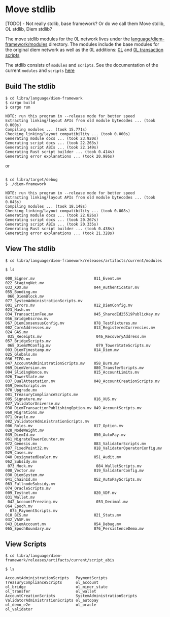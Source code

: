 # Move stdlib
[TODO] - Not really stdlib, base framework? Or do we call them Move stdlib, OL stdlib, Diem stdlib?

The move stdlib modules for the 0L network lives under the [language/diem-framework/modules](https://github.com/OLSF/libra/tree/main/language/diem-framework/modules) 
directory. The modules include the base modules for the original diem network as well as the 0L additions: [0L](https://github.com/OLSF/libra/tree/main/language/diem-framework/modules/0L) 
and [0L transaction scripts](https://github.com/OLSF/libra/tree/main/language/diem-framework/modules/0L_transaction_scripts) 

The stdlib consists of `modules` and `scripts`. See the documentation of the current `modules` and `scripts`
[here](https://github.com/OLSF/libra/tree/main/language/diem-framework/releases/artifacts/current/docs)

## Build The stdlib
```console
$ cd libra/language/diem-framework
$ cargo build
$ cargo run

NOTE: run this program in --release mode for better speed
Extracting linking/layout APIs from old module bytecodes ... (took 0.000s)
Compiling modules ... (took 15.771s)
Checking linking/layout compatibility ... (took 0.000s)
Generating module docs ... (took 23.920s)
Generating script docs ... (took 22.263s)
Generating script ABIs ... (took 22.149s)
Generating Rust script builder ... (took 0.414s)
Generating error explanations ... (took 20.986s)
```

or 

```console

$ cd libra/target/debug
$ ./diem-framework 

NOTE: run this program in --release mode for better speed
Extracting linking/layout APIs from old module bytecodes ... (took 0.045s)
Compiling modules ... (took 18.148s)
Checking linking/layout compatibility ... (took 0.008s)
Generating module docs ... (took 22.826s)
Generating script docs ... (took 20.267s)
Generating script ABIs ... (took 20.335s)
Generating Rust script builder ... (took 0.438s)
Generating error explanations ... (took 21.328s)
```

## View The stdlib 
```console
$ cd libra/language/diem-framework/releases/artifacts/current/modules

$ ls

000_Signer.mv                          011_Event.mv                           022_StagingNet.mv                      
033_XDX.mv                             044_Authenticator.mv                   055_Bonding.mv                        
 066_DiemBlock.mv                       077_SystemAdministrationScripts.mv
001_Errors.mv                          012_DiemConfig.mv                      023_Hash.mv                            
034_TransactionFee.mv                  045_SharedEd25519PublicKey.mv          056_BridgeEscrow.mv                    
067_DiemConsensusConfig.mv             078_TestFixtures.mv
002_CoreAddresses.mv                   013_RegisteredCurrencies.mv            024_GAS.mv                            
 035_Receipts.mv                        046_RecoveryAddress.mv                 057_BridgeScripts.mv                   
 068_DiemVMConfig.mv                    079_TowerStateScripts.mv
003_DiemTimestamp.mv                   014_Diem.mv                            025_Globals.mv                         
036_FIFO.mv                            047_AccountAdministrationScripts.mv    058_Burn.mv                            
069_DiemVersion.mv                     080_TransferScripts.mv
004_SlidingNonce.mv                    015_AccountLimits.mv                   026_TowerState.mv                      
037_DualAttestation.mv                 048_AccountCreationScripts.mv          059_DemoScripts.mv                     
070_Upgrade.mv                         081_TreasuryComplianceScripts.mv
005_Signature.mv                       016_XUS.mv                             027_ValidatorUniverse.mv               
038_DiemTransactionPublishingOption.mv 049_AccountScripts.mv                  060_Migrations.mv                      
071_Oracle.mv                          082_ValidatorAdministrationScripts.mv
006_Roles.mv                           017_Option.mv                          028_NodeWeight.mv                      
039_DiemId.mv                          050_AutoPay.mv                         061_MigrateTowerCounter.mv             
072_Genesis.mv                         083_ValidatorScripts.mv
007_FixedPoint32.mv                    018_ValidatorOperatorConfig.mv         029_Cases.mv                           
040_DesignatedDealer.mv                051_Audit.mv                           062_Subsidy.mv                        
 073_Mock.mv                            084_WalletScripts.mv
008_Vector.mv                          019_ValidatorConfig.mv                 030_DiemSystem.mv                      
041_ChainId.mv                         052_AutoPayScripts.mv                  063_FullnodeSubsidy.mv                 
074_OracleScripts.mv
009_Testnet.mv                         020_VDF.mv                             031_Wallet.mv                         
 042_AccountFreezing.mv                 053_Decimal.mv                         064_Epoch.mv                          
  075_PaymentScripts.mv
010_BCS.mv                             021_Stats.mv                           032_VASP.mv                            
043_DiemAccount.mv                     054_Debug.mv                           065_EpochBoundary.mv                   076_PersistenceDemo.mv

```

## View Scripts
```console
$ cd libra/language/diem-framework/releases/artifacts/current/script_abis

$ ls 

AccountAdministrationScripts   PaymentScripts                 TreasuryComplianceScripts      ol_account                     
ol_bridge                      ol_miner_state                 ol_transfer                    ol_wallet
AccountCreationScripts         SystemAdministrationScripts    ValidatorAdministrationScripts ol_autopay                     
ol_demo_e2e                    ol_oracle                      ol_validator
```